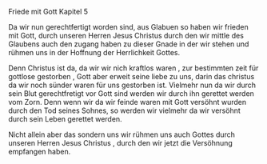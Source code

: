 Friede mit Gott
Kapitel 5

Da wir nun gerechtfertigt worden sind, aus Glabuen so haben wir frieden mit Gott, durch unseren Herren Jesus Christus durch den wir mittle des Glaubens auch den zugang haben zu dieser Gnade in der wir stehen und rühmen uns in der Hoffnung der Herrlichkeit Gottes.

Denn Christus ist da, da wir wir nich kraftlos waren , zur bestimmten zeit für gottlose gestorben , Gott aber erweit seine liebe zu uns, darin das christus da wir noch sünder waren für uns gestorben ist.
Vielmehr nun da wir durch sein Blut gerechtfretigt vor Gott sind
werden wir durch ihn gerettet werden vom Zorn. Denn wenn wir da wir feinde waren mit Gott versöhnt wurden durch den Tod seines Sohnes, so werden wir vielmehr da wir versöhnt durch sein Leben gerettet werden. 

Nicht allein aber das sondern uns wir rühmen uns auch Gottes durch unseren Herren Jesus Christus , durch den wir jetzt die Versöhnung empfangen haben.